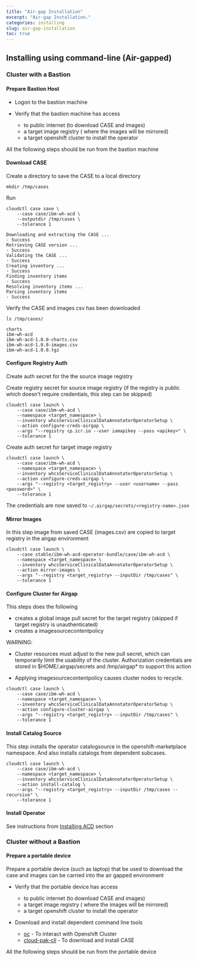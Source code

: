 ```yaml
---
title: "Air-gap Installation"
excerpt: "Air-gap Installation."
categories: installing
slug: air-gap-installation
toc: true
---
```


## Installing using command-line (Air-gapped)

### Cluster with a Bastion

#### Prepare Bastion Host

* Logon to the bastion machine

* Verify that the bastion machine has access
  * to public internet (to download CASE and images)
  * a target image registry ( where the images will be mirrored)
  * a target openshift cluster to install the operator

All the following steps should be run from the bastion machine

#### Download CASE

Create a directory to save the CASE to a local directory

```
mkdir /tmp/cases
```

Run

```
cloudctl case save \
    --case case/ibm-wh-acd \
    --outputdir /tmp/cases \
    --tolerance 1

Downloading and extracting the CASE ...
- Success
Retrieving CASE version ...
- Success
Validating the CASE ...
- Success
Creating inventory ...
- Success
Finding inventory items
- Success
Resolving inventory items ...
Parsing inventory items
- Success
```

Verify the CASE and images csv has been downloaded

```
ls /tmp/cases/

charts
ibm-wh-acd
ibm-wh-acd-1.0.0-charts.csv
ibm-wh-acd-1.0.0-images.csv
ibm-wh-acd-1.0.0.tgz
```

#### Configure Registry Auth

Create auth secret for the the source image registry

Create registry secret for source image registry (if the registry is public which doesn't require credentials, this step can be skipped)

```
cloudctl case launch \
    --case case/ibm-wh-acd \
    --namespace <target_namespace> \
    --inventory whcsServiceClinicalDataAnnotatorOperatorSetup \
    --action configure-creds-airgap \
    --args "--registry cp.icr.io --user iamapikey --pass <apikey>" \
    --tolerance 1
```

Create auth secret for target image registry

```
cloudctl case launch \
    --case case/ibm-wh-acd \
    --namespace <target_namespace> \
    --inventory whcsServiceClinicalDataAnnotatorOperatorSetup \
    --action configure-creds-airgap \
    --args "--registry <target_registry> --user <username> --pass <password>" \
    --tolerance 1
```

The credentials are now saved to `~/.airgap/secrets/<registry-name>.json`

#### Mirror Images

In this step image from saved CASE (images.csv) are copied to target registry in the airgap environment

```
cloudctl case launch \
    --case stable/ibm-wh-acd-operator-bundle/case/ibm-wh-acd \
    --namespace <target_namespace> \
    --inventory whcsServiceClinicalDataAnnotatorOperatorSetup \
    --action mirror-images \
    --args "--registry <target_registry> --inputDir /tmp/cases" \
    --tolerance 1
```

#### Configure Cluster for Airgap

This steps does the following

* creates a global image pull secret for the target registry (skipped if target registry is unauthenticated)
* creates a imagesourcecontentpolicy

WARNING:

* Cluster resources must adjust to the new pull secret, which can temporarily limit the usability of the cluster. Authorization credentials are stored in $HOME/.airgap/secrets and /tmp/airgap* to support this action

* Applying imagesourcecontentpolicy causes cluster nodes to recycle.

```
cloudctl case launch \
    --case case/ibm-wh-acd \
    --namespace <target_namespace> \
    --inventory whcsServiceClinicalDataAnnotatorOperatorSetup \
    --action configure-cluster-airgap \
    --args "--registry <target_registry> --inputDir /tmp/cases" \
    --tolerance 1
```

#### Install Catalog Source

This step installs the operator catalogsource in the openshift-marketplace namespace. And also installs catalogs from dependent subcases.

```
cloudctl case launch \
    --case case/ibm-wh-acd \
    --namespace <target_namespace> \
    --inventory whcsServiceClinicalDataAnnotatorOperatorSetup \
    --action install-catalog \
    --args "--registry <target_registry> --inputDir /tmp/cases --recursive" \
    --tolerance 1
```

#### Install Operator

See instructions from [Installing ACD](../installing) section

### Cluster without a Bastion

#### Prepare a portable device

Prepare a portable device (such as laptop) that be used to download the case and images can be carried into the air gapped environment

* Verify that the portable device has access
  * to public internet (to download CASE and images)
  * a target image registry ( where the images will be mirrored)
  * a target openshift cluster to install the operator

* Download and install dependent command line tools
  * [oc](https://docs.openshift.com/container-platform/3.6/cli_reference/get_started_cli.html#installing-the-cli) - To interact with Openshift Cluster
  * [cloud-pak-cli](https://github.com/IBM/cloud-pak-cli) - To download and install CASE

All the following steps should be run from the portable device

